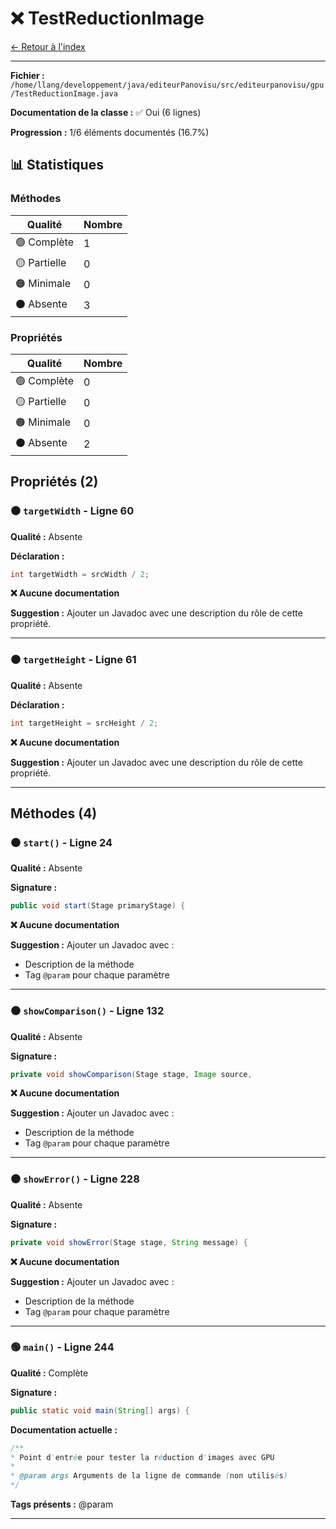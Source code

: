 # ❌ TestReductionImage

[← Retour à l'index](../ETAT_DOCUMENTATION.md)

---

**Fichier :** `/home/llang/developpement/java/editeurPanovisu/src/editeurpanovisu/gpu/TestReductionImage.java`

**Documentation de la classe :** ✅ Oui (6 lignes)

**Progression :** 1/6 éléments documentés (16.7%)

## 📊 Statistiques

### Méthodes

| Qualité | Nombre |
|---------|--------|
| 🟢 Complète | 1 |
| 🟡 Partielle | 0 |
| 🟠 Minimale | 0 |
| ⚫ Absente | 3 |

### Propriétés

| Qualité | Nombre |
|---------|--------|
| 🟢 Complète | 0 |
| 🟡 Partielle | 0 |
| 🟠 Minimale | 0 |
| ⚫ Absente | 2 |

## Propriétés (2)

### ⚫ `targetWidth` - Ligne 60

**Qualité :** Absente

**Déclaration :**
```java
int targetWidth = srcWidth / 2;
```

**❌ Aucune documentation**

**Suggestion :** Ajouter un Javadoc avec une description du rôle de cette propriété.

---

### ⚫ `targetHeight` - Ligne 61

**Qualité :** Absente

**Déclaration :**
```java
int targetHeight = srcHeight / 2;
```

**❌ Aucune documentation**

**Suggestion :** Ajouter un Javadoc avec une description du rôle de cette propriété.

---

## Méthodes (4)

### ⚫ `start()` - Ligne 24

**Qualité :** Absente

**Signature :**
```java
public void start(Stage primaryStage) {
```

**❌ Aucune documentation**

**Suggestion :** Ajouter un Javadoc avec :
- Description de la méthode
- Tag `@param` pour chaque paramètre

---

### ⚫ `showComparison()` - Ligne 132

**Qualité :** Absente

**Signature :**
```java
private void showComparison(Stage stage, Image source,
```

**❌ Aucune documentation**

**Suggestion :** Ajouter un Javadoc avec :
- Description de la méthode
- Tag `@param` pour chaque paramètre

---

### ⚫ `showError()` - Ligne 228

**Qualité :** Absente

**Signature :**
```java
private void showError(Stage stage, String message) {
```

**❌ Aucune documentation**

**Suggestion :** Ajouter un Javadoc avec :
- Description de la méthode
- Tag `@param` pour chaque paramètre

---

### 🟢 `main()` - Ligne 244

**Qualité :** Complète

**Signature :**
```java
public static void main(String[] args) {
```

**Documentation actuelle :**
```java
/**
* Point d'entrée pour tester la réduction d'images avec GPU
*
* @param args Arguments de la ligne de commande (non utilisés)
*/
```

**Tags présents :** @param

---

